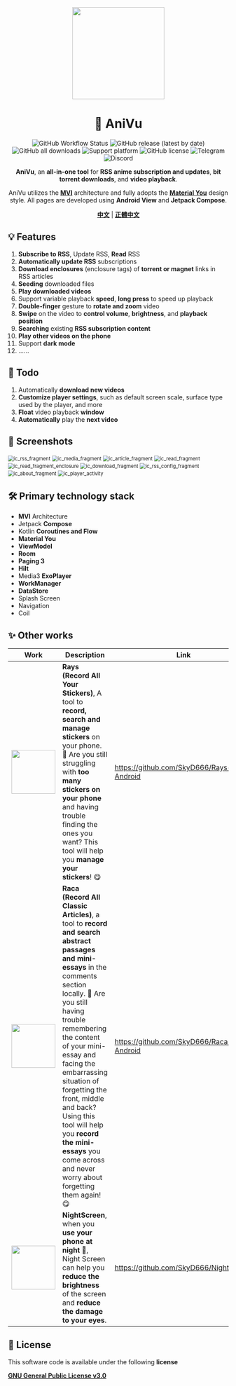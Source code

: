 <div align="center">
    <div>
        <img src="doc/image/AniVu.svg" style="height: 210px"/>
    </div>
    <h1>🥰 AniVu</h1>
    <p>
        <a href="https://github.com/SkyD666/AniVu/actions" style="text-decoration:none">
            <img src="https://img.shields.io/github/actions/workflow/status/SkyD666/AniVu/pre_release.yml?branch=master&style=for-the-badge" alt="GitHub Workflow Status"  />
        </a>
        <a href="https://github.com/SkyD666/AniVu/releases/latest" style="text-decoration:none">
            <img src="https://img.shields.io/github/v/release/SkyD666/AniVu?display_name=release&style=for-the-badge" alt="GitHub release (latest by date)"/>
        </a>
        <a href="https://github.com/SkyD666/AniVu/releases/latest" style="text-decoration:none" >
            <img src="https://img.shields.io/github/downloads/SkyD666/AniVu/total?style=for-the-badge" alt="GitHub all downloads"/>
        </a>
        <a href="https://www.android.com/versions/nougat-7-0" style="text-decoration:none" >
            <img src="https://img.shields.io/badge/Android 7.0+-brightgreen?style=for-the-badge&logo=android&logoColor=white" alt="Support platform"/>
        </a>
        <a href="https://github.com/SkyD666/AniVu/blob/master/LICENSE" style="text-decoration:none" >
            <img src="https://img.shields.io/github/license/SkyD666/AniVu?style=for-the-badge" alt="GitHub license"/>
        </a>
        <a href="https://t.me/SkyD666Chat" style="text-decoration:none" >
            <img src="https://img.shields.io/badge/Telegram-2CA5E0?logo=telegram&logoColor=white&style=for-the-badge" alt="Telegram"/>
        </a>
        <a href="https://discord.gg/pEWEjeJTa3" style="text-decoration:none" >
            <img src="https://img.shields.io/discord/982522006819991622?color=5865F2&label=Discord&logo=discord&logoColor=white&style=for-the-badge" alt="Discord"/>
        </a>
    </p>
    <p>
        <b>AniVu</b>, an <b>all-in-one tool</b> for <b>RSS anime subscription and updates</b>, <b>bit torrent downloads</b>, and <b>video playback</b>.
    </p>
    <p>
        AniVu utilizes the <b><a href="https://developer.android.com/topic/architecture#recommended-app-arch">MVI</a></b> architecture and fully adopts the <b><a href="https://m3.material.io/">Material You</a></b> design style. All pages are developed using <b>Android View</b> and <b>Jetpack Compose</b>.
    </p>
    <p>
        <b><a href="doc/readme/README-zh-rCN.md">中文</a></b> | <b><a href="doc/readme/README-zh-rTW.md">正體中文</a></b>
    </p>
</div>




## 💡 Features

1. **Subscribe to RSS**, Update RSS, **Read** RSS
2. **Automatically update RSS** subscriptions
3. **Download enclosures** (enclosure tags) of **torrent or magnet** links in RSS articles
4. **Seeding** downloaded files
5. **Play downloaded videos**
6. Support variable playback **speed**, **long press** to speed up playback
7. **Double-finger** gesture to **rotate and zoom** video
8. **Swipe** on the video to **control volume**, **brightness**, and **playback position**
9. **Searching** existing **RSS subscription content**
10. **Play other videos on the phone**
11. Support **dark mode**
12. ......

## 🚧 Todo

1. Automatically **download new videos**
2. **Customize player settings**, such as default screen scale, surface type used by the player, and more
3. **Float** video playback **window**
4. **Automatically** play the **next video**

## 🤩 Screenshots

<img src="doc/image/en/ic_rss_fragment.jpg" alt="ic_rss_fragment" style="zoom:80%;" /> <img src="doc/image/en/ic_media_fragment.jpg" alt="ic_media_fragment" style="zoom:80%;" />
<img src="doc/image/en/ic_article_fragment.jpg" alt="ic_article_fragment" style="zoom:80%;" /> <img src="doc/image/en/ic_read_fragment.jpg" alt="ic_read_fragment" style="zoom:80%;" />
<img src="doc/image/en/ic_read_fragment_enclosure.jpg" alt="ic_read_fragment_enclosure" style="zoom:80%;" /> <img src="doc/image/en/ic_download_fragment.jpg" alt="ic_download_fragment" style="zoom:80%;" />
<img src="doc/image/en/ic_rss_config_fragment.jpg" alt="ic_rss_config_fragment" style="zoom:80%;" /> <img src="doc/image/en/ic_about_fragment.jpg" alt="ic_about_fragment" style="zoom:80%;" />
<img src="doc/image/en/ic_player_activity.png" alt="ic_player_activity" style="zoom:80%;" />

## 🛠 Primary technology stack

- **MVI** Architecture
- Jetpack **Compose**
- Kotlin ﻿**Coroutines and Flow**
- **Material You**
- **ViewModel**
- **Room**
- **Paging 3**
- **Hilt**
- Media3 **ExoPlayer**
- **WorkManager**
- **DataStore**
- Splash Screen
- Navigation
- Coil

## ✨ Other works

<table>
<thead>
  <tr>
    <th>Work</th>
    <th>Description</th>
    <th>Link</th>
  </tr>
</thead>
<tbody>
  <tr>
    <td><img src="doc/image/Rays.svg" style="height: 100px"/></td>
    <td><b>Rays (Record All Your Stickers)</b>, A tool to <b>record, search and manage stickers</b> on your phone. 🥰 Are you still struggling with <b>too many stickers on your phone</b> and having trouble finding the ones you want? This tool will help you <b>manage your stickers</b>! 😋</td>
    <td><a href="https://github.com/SkyD666/Rays-Android">https://github.com/SkyD666/Rays-Android</a></td>
  </tr>
  <tr>
    <td><img src="doc/image/Raca.svg" style="height: 100px"/></td>
    <td><b>Raca (Record All Classic Articles)</b>, a tool to <b>record and search abstract passages and mini-essays</b> in the comments section locally. 🤗 Are you still having trouble remembering the content of your mini-essay and facing the embarrassing situation of forgetting the front, middle and back? Using this tool will help you <b>record the mini-essays</b> you come across and never worry about forgetting them again! 😋</td>
    <td><a href="https://github.com/SkyD666/Raca-Android">https://github.com/SkyD666/Raca-Android</a></td>
  </tr>
  <tr>
    <td><img src="doc/image/NightScreen.svg" style="height: 100px"/></td>
    <td><b>NightScreen</b>, when you <b>use your phone at night</b> 🌙, Night Screen can help you <b>reduce the brightness</b> of the screen and <b>reduce the damage to your eyes</b>.</td>
    <td><a href="https://github.com/SkyD666/NightScreen">https://github.com/SkyD666/NightScreen</a></td>
  </tr>
</tbody>
</table>

## 📃 License

This software code is available under the following **license**

[**GNU General Public License v3.0**](LICENSE)
